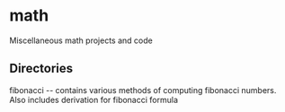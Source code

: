 # math
Miscellaneous math projects and code

## Directories
fibonacci -- contains various methods of computing fibonacci numbers. Also includes derivation for fibonacci formula


